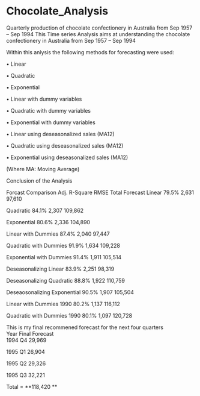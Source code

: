 # Chocolate_Analysis
Quarterly production of chocolate confectionery in Australia from Sep 1957 – Sep 1994
This Time series Analysis aims at understanding the chocolate confectionery in Australia from Sep 1957 – Sep 1994

Within this anlysis the following methods for forecasting were used:

•	Linear

•	Quadratic

•	Exponential

•	Linear with dummy variables

•	Quadratic with dummy variables

•	Exponential with dummy variables

•	Linear using deseasonalized sales (MA12)

•	Quadratic using deseasonalized sales (MA12)

•	Exponential using deseasonalized sales (MA12)

(Where MA: Moving Average)


Conclusion of the Analysis

Forcast Comparison
      Adj. R-Square	RMSE	Total Forecast
Linear	79.5%	      2,631 	 97,610 

Quadratic	84.1%	    2,307 	 109,862 

Exponential	80.6%	  2,336 	 104,890 

Linear with 
Dummies	    87.4%	 2,040 	 97,447 

Quadratic with
Dummies	91.9%	      1,634 	 109,228 

Exponential with 
Dummies	91.4%	      1,911 	 105,514 

Deseasonalizing
Linear	83.9%	      2,251 	 98,319 

Deseasonalizing 
Quadratic	88.8%	    1,922 	 110,759 

Deseaosonalizing 
Exponential	90.5%	  1,907 	 105,504 

Linear with
Dummies 1990	80.2%	 1,137 	 116,112 

Quadratic with
Dummies 1990	80.1%	 1,097 	 120,728 


This is my final recommened forecast for the next four quarters		
 Year     Final Forecast	
1994 Q4	 29,969 

1995 Q1	 26,904 

1995 Q2	 29,326 

1995 Q3	 32,221 

Total = **118,420 **




